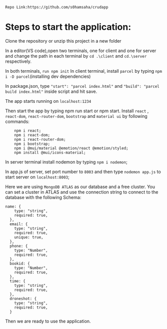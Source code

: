 ```Repo Link:https://github.com/s0hamsaha/crudapp```
# Steps to start the application:
Clone the repository or unzip this project in a new folder


In a editor(VS code),open two terminals, one for client and one for server and change the path in each terminal by  ```cd .\client``` and 
```cd.\server``` respectively.



In both terminals, ```run npm init```
In client terminal, install ```parcel``` by typing ```npm i -D parcel```(installing dev dependencies)



In package.json, type ```"start": "parcel index.html"``` and ```"build": "parcel build index.html"``` inside script and hit save.

The app starts running on ```localhost:1234```

Then start the app by typing npm run start or npm start.
Install ```react``` , ```react-dom```, ```react-router-dom```, ```bootstrap``` and ```material ui``` by following commands:
```
    npm i react;
    npm i react-dom;
    npm i react-router-dom;
    npm i bootstrap;
    npm i @mui/material @emotion/react @emotion/styled;
    npm install @mui/icons-material;
```
In server terminal install nodemon by typing ```npm i nodemon```;

In app.js of server, set port number to ```8003``` and then type ```nodemon app.js``` to start server on ```localhost:8003```;

Here we are using ```MongoDB ATLAS``` as our database and a free cluster. You can set a cluster in ATLAS and use the connection string to connect to the database with the following Schema:
```
name: {
    type: "string",
    required: true,
  },
  email: {
    type: "string",
    required: true,
    unique: true,
  },
  phone: {
    type: "Number",
    required: true,
  },
  bookid: {
    type: "Number",
    required: true,
  },
  time: {
    type: "string",
    required: true,
  },
  droneshot: {
    type: "string",
    required: true,
  }
  ```
  Then we are ready to use the application.


